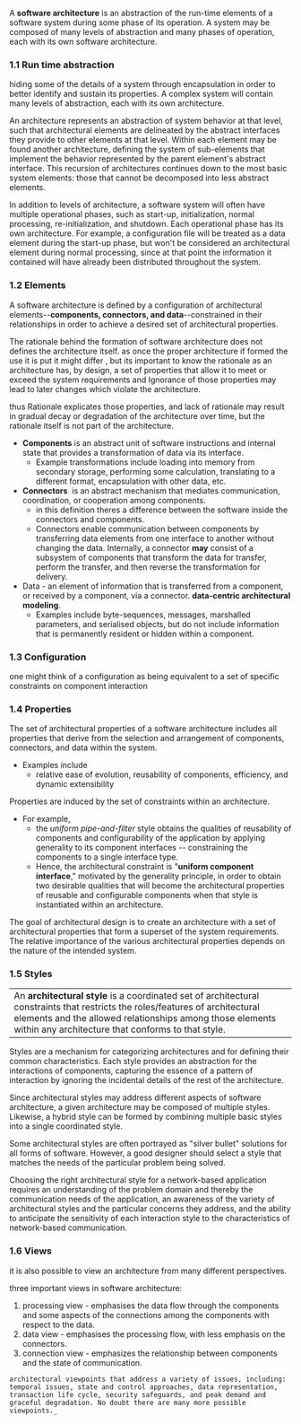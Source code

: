 
A **software architecture** is an abstraction of the run-time elements of a software system during some phase of its operation. A system may be composed of many levels of abstraction and many phases of operation, each with its own software architecture.

### 1.1  Run time abstraction 

hiding some of the details of a system through encapsulation in order to better identify and sustain its properties. A complex system will contain many levels of abstraction, each with its own architecture.

An architecture represents an abstraction of system behavior at that level, such that architectural elements are delineated by the abstract interfaces they provide to other elements at that level. Within each element may be found another architecture, defining the system of sub-elements that implement the behavior represented by the parent element's abstract interface. This recursion of architectures continues down to the most basic system elements: those that cannot be decomposed into less abstract elements.

In addition to levels of architecture, a software system will often have multiple operational phases, such as start-up, initialization, normal processing, re-initialization, and shutdown. Each operational phase has its own architecture. For example, a configuration file will be treated as a data element during the start-up phase, but won't be considered an architectural element during normal processing, since at that point the information it contained will have already been distributed throughout the system.

### 1.2  Elements 

A software architecture is defined by a configuration of architectural elements--**components, connectors, and data**--constrained in their relationships in order to achieve a desired set of architectural properties.

The rationale behind the formation of software architecture does not defines the architecture itself. as once the proper architecture if formed the use it is put it might differ , but its important to know the rationale as an architecture has, by design, a set of properties that allow it to meet or exceed the system requirements and Ignorance of those properties may lead to later changes which violate the architecture.

thus Rationale explicates those properties, and lack of rationale may result in gradual decay or degradation of the architecture over time, but the rationale itself is not part of the architecture.

- **Components** is an abstract unit of software instructions and internal state that provides a transformation of data via its interface.
	- Example transformations include loading into memory from secondary storage, performing some calculation, translating to a different format, encapsulation with other data, etc.
- **Connectors**  is an abstract mechanism that mediates communication, coordination, or cooperation among components.
	- in this definition theres a difference between the software inside the connectors and components.
	- Connectors enable communication between components by transferring data elements from one interface to another without changing the data. Internally, a connector **may** consist of a subsystem of components that transform the data for transfer, perform the transfer, and then reverse the transformation for delivery.
- Data - an element of information that is transferred from a component, or received by a component, via a connector. **data-centric architectural modeling**.
	- Examples include byte-sequences, messages, marshalled parameters, and serialised objects, but do not include information that is permanently resident or hidden within a component.


### 1.3 Configuration
one might think of a configuration as being equivalent to a set of specific constraints on component interaction

### 1.4 Properties 

The set of architectural properties of a software architecture includes all properties that derive from the selection and arrangement of components, connectors, and data within the system.

- Examples include
	- relative ease of evolution, reusability of components, efficiency, and dynamic extensibility

Properties are induced by the set of constraints within an architecture.

- For example, 
	- the _uniform pipe-and-filter_ style obtains the qualities of reusability of components and configurability of the application by applying generality to its component interfaces -- constraining the components to a single interface type.
	- Hence, the architectural constraint is "**uniform component interface**," motivated by the generality principle, in order to obtain two desirable qualities that will become the architectural properties of reusable and configurable components when that style is instantiated within an architecture.

The goal of architectural design is to create an architecture with a set of architectural properties that form a superset of the system requirements. The relative importance of the various architectural properties depends on the nature of the intended system.



### 1.5 Styles 

|   |
|---|
|An **architectural style** is a coordinated set of architectural constraints that restricts the roles/features of architectural elements and the allowed relationships among those elements within any architecture that conforms to that style.|

Styles are a mechanism for categorizing architectures and for defining their common characteristics. Each style provides an abstraction for the interactions of components, capturing the essence of a pattern of interaction by ignoring the incidental details of the rest of the architecture.

Since architectural styles may address different aspects of software architecture, a given architecture may be composed of multiple styles. Likewise, a hybrid style can be formed by combining multiple basic styles into a single coordinated style.

Some architectural styles are often portrayed as "silver bullet" solutions for all forms of software. However, a good designer should select a style that matches the needs of the particular problem being solved.

Choosing the right architectural style for a network-based application requires an understanding of the problem domain and thereby the communication needs of the application, an awareness of the variety of architectural styles and the particular concerns they address, and the ability to anticipate the sensitivity of each interaction style to the characteristics of network-based communication.

### 1.6 Views

it is also possible to view an architecture from many different perspectives.

three important views in software architecture: 
1. processing view -  emphasises the data flow through the components and some aspects of the connections among the components with respect to the data.
2. data view - emphasises the processing flow, with less emphasis on the connectors.
3. connection view - emphasizes the relationship between components and the state of communication.

```
architectural viewpoints that address a variety of issues, including: temporal issues, state and control approaches, data representation, transaction life cycle, security safeguards, and peak demand and graceful degradation. No doubt there are many more possible viewpoints._
```
